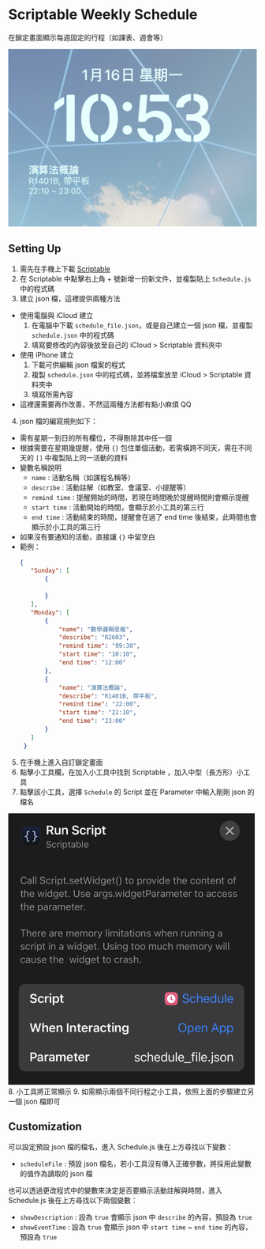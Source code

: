 # Scriptable Weekly Schedule

在鎖定畫面顯示每週固定的行程（如課表、週會等）
<p align="center" >
    <img alt="widget screenshot" src ="screenshot.jpg" width = "750">
</p>

## Setting Up

1. 需先在手機上下載 [Scriptable](https://scriptable.app/)
2. 在 Scriptable 中點擊右上角 + 號新增一份新文件，並複製貼上 `Schedule.js` 中的程式碼
3. 建立 json 檔，這裡提供兩種方法
  - 使用電腦與 iCloud 建立
    1. 在電腦中下載 `schedule_file.json`，或是自己建立一個 json 檔，並複製 `schedule.json` 中的程式碼
    2. 填寫要修改的內容後放至自己的 iCloud > Scriptable 資料夾中
  - 使用 iPhone 建立
    1. 下載可供編輯 json 檔案的程式
    2. 複製 `schedule.json` 中的程式碼，並將檔案放至 iCloud > Scriptable 資料夾中
    3. 填寫所需內容
  - 這裡還需要再作改善，不然這兩種方法都有點小麻煩 QQ
 4. json 檔的編寫規則如下：
   - 需有星期一到日的所有欄位，不得刪除其中任一個
   - 根據需要在星期幾提醒，使用 `{}` 包住單個活動，若需橫跨不同天，需在不同天的 `[]` 中複製貼上同一活動的資料
   - 變數名稱說明
     - `name` : 活動名稱（如課程名稱等）
     - `describe` : 活動註解（如教室、會議室、小提醒等）
     - `remind time` : 提醒開始的時間，若現在時間晚於提醒時間則會顯示提醒
     - `start time` : 活動開始的時間，會顯示於小工具的第三行
     - `end time` : 活動結束的時間，提醒會在過了 end time 後結束，此時間也會顯示於小工具的第三行
   - 如果沒有要通知的活動，直接讓 `{}` 中留空白
   - 範例：
     ```json
     {
        "Sunday": [
            {

            }
        ],
        "Monday": [
            {
                "name": "數學邏輯思維",
                "describe": "R2603",
                "remind time": "09:30",
                "start time": "10:10",
                "end time": "12:00"
            },
            {
                "name": "演算法概論",
                "describe": "R1401B, 帶平板",
                "remind time": "22:00",
                "start time": "22:10",
                "end time": "23:00"
            }
        ]
      }
      ```
5. 在手機上進入自訂鎖定畫面
6. 點擊小工具欄，在加入小工具中找到 Scriptable ，加入中型（長方形）小工具
7. 點擊該小工具，選擇 `Schedule` 的 Script 並在 Parameter 中輸入剛剛 json 的檔名
<img alt="setting example" src="screenshot1.jpg" width="500">
8. 小工具將正常顯示
9. 如需顯示兩個不同行程之小工具，依照上面的步驟建立另一個 json 檔即可

## Customization

可以設定預設 json 檔的檔名，進入 Schedule.js 後在上方尋找以下變數：
- `scheduleFile` : 預設 json 檔名，若小工具沒有傳入正確參數，將採用此變數的值作為讀取的 json 檔

也可以透過更改程式中的變數來決定是否要顯示活動註解與時間，進入 Schedule.js 後在上方尋找以下兩個變數：
- `showDescription` : 設為 `true` 會顯示 json 中 `describe` 的內容，預設為 `true`
- `showEventTime` : 設為 `true` 會顯示 json 中 `start time` ~ `end time` 的內容，預設為 `true`


